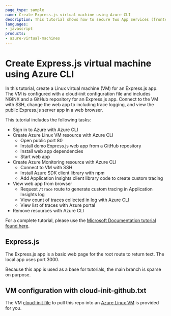 ```yaml
---
page_type: sample
name: Create Express.js virtual machine using Azure CLI
description: This tutorial shows how to secure two App Services (frontend and backend), passing user auth from the frontend app to the backend. 
languages:
- javascript
products:
- azure-virtual-machines
---
```


# Create Express.js virtual machine using Azure CLI


In this tutorial, create a Linux virtual machine (VM) for an Express.js app. The VM is configured with a cloud-init configuration file and includes NGINX and a GitHub repository for an Express.js app. Connect to the VM with SSH, change the web app to including trace logging, and view the public Express.js server app in a web browser.

This tutorial includes the following tasks:

* Sign in to Azure with Azure CLI
* Create Azure Linux VM resource with Azure CLI
    * Open public port 80
    * Install demo Express.js web app from a GitHub repository
    * Install web app dependencies
    * Start web app
* Create Azure Monitoring resource with Azure CLI
    * Connect to VM with SSH
    * Install Azure SDK client library with npm
    * Add Application Insights client library code to create custom tracing
* View web app from browser
    * Request `/trace` route to generate custom tracing in Application Insights log
    * View count of traces collected in log with Azure CLI
    * View list of traces with Azure portal
* Remove resources with Azure CLI

For a complete tutorial, please use the [Microsoft Documentation tutorial found here](https://learn.microsoft.com/azure/developer/javascript/tutorial/run-nodejs-virtual-machine). 

## Express.js

The Express.js app is a basic web page for the root route to return text. The local app uses port 3000. 

Because this app is used as a base for tutorials, the main branch is sparse on purpose. 

## VM configuration with cloud-init-github.txt

The VM [cloud-init file](./cloud-iit-github.txt) to pull this repo into an [Azure Linux VM](https://docs.microsoft.com/azure/virtual-machines/linux) is provided for you. 
